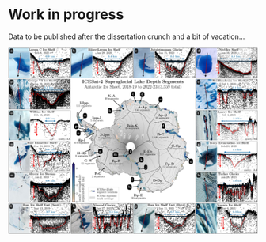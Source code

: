 # Work in progress

Data to be published after the dissertation crunch and a bit of vacation...

![main figure showing all lake segment locations, and some examples of the underlying data across Antarctica](figures/fig01_map-icesat2-segments_ais.jpg)
